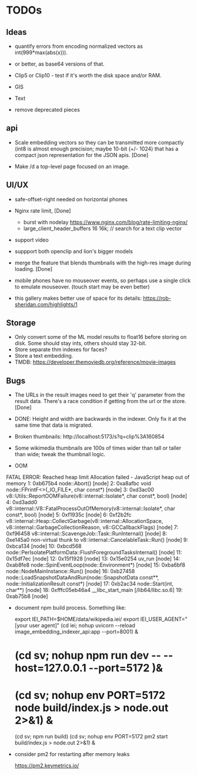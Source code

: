 # TODOs

## Ideas

* quantify errors from encoding normalized vectors as int(999*max(abs(x))).
* or better, as base64 versions of that.

* Clip5 or Clip10 - test if it's worth the disk space and/or RAM.

* GIS

* Text

* remove deprecated pieces 

## api

* Scale embedding vectors so they can be transmitted more compactly
  (int8 is almost enough precision; maybe 10-bit (+/- 1024) that has a
  compact json representation for the JSON apis. [Done]

* Make /d a top-level page focused on an image.

## UI/UX

* safe-offset-right needed on horizontal phones

* Nginx rate limit, [Done]

  * burst with nodelay https://www.nginx.com/blog/rate-limiting-nginx/
  * large_client_header_buffers 16 16k; // search for a text clip vector

* support video

* suppport both openclip and lion's bigger models

* merge the feature that blends thumbnails with the high-res image
  during loading. [Done]

* mobile phones have no mouseover events, so perhaps use a single
  click to emulate mouseover.  (touch start may be even better)

* this gallery makes better use of space for its details:
  https://rob-sheridan.com/highlights/1

## Storage

* Only convert some of the ML model results to float16 before storing on disk.  Some should stay ints, others should stay 32-bit.
* Store separate thm indexes for faces?
* Store a text embedding.
* TMDB: https://developer.themoviedb.org/reference/movie-images

## Bugs

* The URLs in the result images need to get their 'q' parameter from
  the result data. There's a race condition if getting from the url or
  the store. [Done]

* DONE: Height and width are backwards in the indexer.  Only fix it at the
  same time that data is migrated.

* Broken thumbnails: http://localhost:5173/s?q=clip%3A160854

* Some wikimedia thumbnails are 100s of times wider than tall or taller than wide; tweak the thumbnail logic.

* OOM

FATAL ERROR: Reached heap limit Allocation failed - JavaScript heap out of memory
 1: 0xb675b4 node::Abort() [node]
 2: 0xa8afbc void node::FPrintF<>(_IO_FILE*, char const*) [node]
 3: 0xd3ac00 v8::Utils::ReportOOMFailure(v8::internal::Isolate*, char const*, bool) [node]
 4: 0xd3add0 v8::internal::V8::FatalProcessOutOfMemory(v8::internal::Isolate*, char const*, bool) [node]
 5: 0xf1935c  [node]
 6: 0xf2b2fc v8::internal::Heap::CollectGarbage(v8::internal::AllocationSpace, v8::internal::GarbageCollectionReason, v8::GCCallbackFlags) [node]
 7: 0xf96458 v8::internal::ScavengeJob::Task::RunInternal() [node]
 8: 0xe145a0 non-virtual thunk to v8::internal::CancelableTask::Run() [node]
 9: 0xbca134  [node]
10: 0xbcd568 node::PerIsolatePlatformData::FlushForegroundTasksInternal() [node]
11: 0x15df7ec  [node]
12: 0x15f1928  [node]
13: 0x15e0254 uv_run [node]
14: 0xab8fe8 node::SpinEventLoop(node::Environment*) [node]
15: 0xba6bf8 node::NodeMainInstance::Run() [node]
16: 0xb27458 node::LoadSnapshotDataAndRun(node::SnapshotData const**, node::InitializationResult const*) [node]
17: 0xb2ac34 node::Start(int, char**) [node]
18: 0xfffc05eb46a4 __libc_start_main [/lib64/libc.so.6]
19: 0xab75b8  [node]


* document npm build process.  Something like:

    export IEI_PATH=$HOME/data/wikipedia.iei/
    export IEI_USER_AGENT="[your user agent]"
    (cd iei; nohup uvicorn --reload image_embedding_indexer_api:app --port=8001) &
    # (cd sv; nohup npm run dev -- --host=127.0.0.1 --port=5172 )&
    # (cd sv; nohup env PORT=5172 node build/index.js > node.out 2>&1) &
    (cd sv; npm run build)
    (cd sv; nohup env PORT=5172 pm2 start build/index.js > node.out 2>&1) &



* consider pm2 for restarting after memory leaks

  https://pm2.keymetrics.io/

